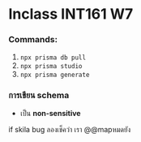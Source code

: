 # Inclass INT161 W7

### Commands:

1. `npx prisma db pull`
2. `npx prisma studio`
3. `npx prisma generate`

### การเขียน schema

- เป็น **non-sensitive**

if skila bug ลองเช็คว่า เรา @@mapหมดยัง


